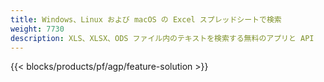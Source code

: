 ```yaml
---
title: Windows、Linux および macOS の Excel スプレッドシートで検索
weight: 7730
description: XLS、XLSX、ODS ファイル内のテキストを検索する無料のアプリと API
---
```

{{< blocks/products/pf/agp/feature-solution >}} 

